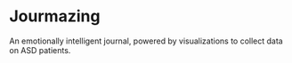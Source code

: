 # Jourmazing
An emotionally intelligent journal, powered by visualizations to collect data on ASD patients. 
